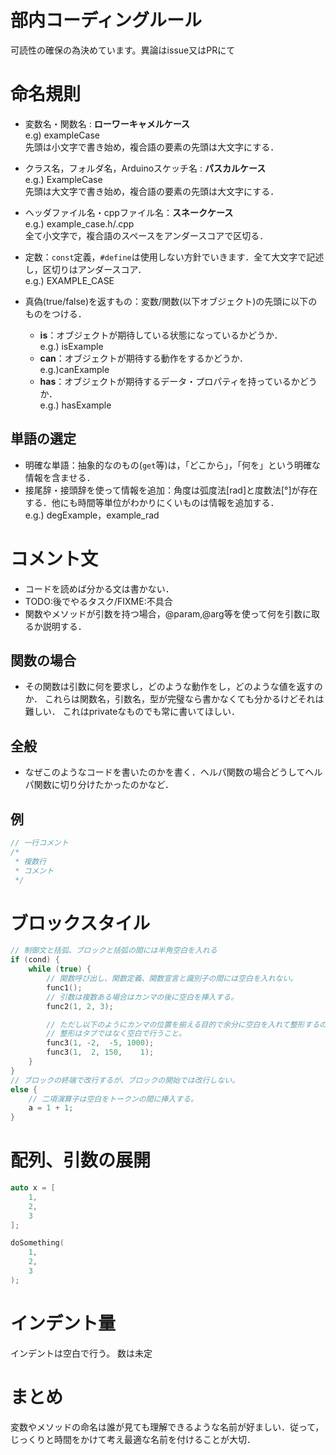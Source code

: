 # 部内コーディングルール
可読性の確保の為決めています。異論はissue又はPRにて

# 命名規則
* 変数名・関数名 : **ローワーキャメルケース**<br/>
e.g) exampleCase<br/>
    先頭は小文字で書き始め，複合語の要素の先頭は大文字にする．

* クラス名，フォルダ名，Arduinoスケッチ名 : **パスカルケース**<br>
e.g.) ExampleCase<br>
先頭は大文字で書き始め，複合語の要素の先頭は大文字にする．

* ヘッダファイル名・cppファイル名：**スネークケース**<br>
e.g.) example_case.h/.cpp<br>
全て小文字で，複合語のスペースをアンダースコアで区切る．


* 定数：`const`定義，`#define`は使用しない方針でいきます．全て大文字で記述し，区切りはアンダースコア．<br>
e.g.) EXAMPLE_CASE

* 真偽(true/false)を返すもの：変数/関数(以下オブジェクト)の先頭に以下のものをつける．
    * **is**：オブジェクトが期待している状態になっているかどうか．<br>
    e.g.) isExample
    * **can**：オブジェクトが期待する動作をするかどうか．<br>
    e.g.)canExample
    * **has**：オブジェクトが期待するデータ・プロパティを持っているかどうか．<br>
    e.g.) hasExample

## 単語の選定
* 明確な単語：抽象的なのもの(`get`等)は，「どこから」，「何を」という明確な情報を含ませる．
* 接尾辞・接頭辞を使って情報を追加：角度は弧度法[rad]と度数法[°]が存在する．他にも時間等単位がわかりにくいものは情報を追加する．<br>
e.g.) degExample，example_rad

# コメント文
* コードを読めば分かる文は書かない．
* TODO:後でやるタスク/FIXME:不具合
* 関数やメソッドが引数を持つ場合，@param,@arg等を使って何を引数に取るか説明する．

## 関数の場合
* その関数は引数に何を要求し，どのような動作をし，どのような値を返すのか．
これらは関数名，引数名，型が完璧なら書かなくても分かるけどそれは難しい．
これはprivateなものでも常に書いてほしい．

## 全般
* なぜこのようなコードを書いたのかを書く．ヘルパ関数の場合どうしてヘルパ関数に切り分けたかったのかなど．

## 例
```c
// 一行コメント
/*
 * 複数行
 * コメント
 */
```

# ブロックスタイル
```c
// 制御文と括弧、ブロックと括弧の間には半角空白を入れる
if (cond) {
	while (true) {
		// 関数呼び出し、関数定義、関数宣言と識別子の間には空白を入れない。
		func1();
		// 引数は複数ある場合はカンマの後に空白を挿入する。
		func2(1, 2, 3);

		// ただし以下のようにカンマの位置を揃える目的で余分に空白を入れて整形するのは良い。
		// 整形はタブではなく空白で行うこと。
		func3(1, -2,  -5, 1000);
		func3(1,  2, 150,    1);
	}
}
// ブロックの終端で改行するが、ブロックの開始では改行しない。
else {
	// 二項演算子は空白をトークンの間に挿入する。
	a = 1 + 1;
}
```

# 配列、引数の展開
```c
auto x = [
	1,
	2,
	3
];

doSomething(
	1,
	2,
	3
);
```

# インデント量
インデントは空白で行う。
数は未定

# まとめ
変数やメソッドの命名は誰が見ても理解できるような名前が好ましい．従って，じっくりと時間をかけて考え最適な名前を付けることが大切．